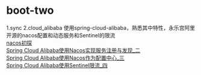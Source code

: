 # boot-two
1.sync
2.cloud_alibaba 
  使用spring-cloud-alibaba，熟悉其中特性，永乐宫阿里开源的nacos配置和动态服务和Sentinel的限流  
  [nacos初探](https://my.oschina.net/u/2277632/blog/3017229)  
  [Spring Cloud Alibaba使用Nacos实现服务注册与发现_二](https://my.oschina.net/u/2277632/blog/3017256)  
  [Spring Cloud Alibaba使用Nacos作为配置中心_三](https://my.oschina.net/u/2277632/blog/3017424)  
  [Spring Cloud Alibaba使用Sentinel限流_四](https://my.oschina.net/u/2277632/blog/3017593)  
